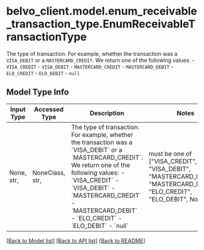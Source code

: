 # belvo_client.model.enum_receivable_transaction_type.EnumReceivableTransactionType

The type of transaction. For example, whether the transaction was a `VISA_DEBIT` or a `MASTERCARD_CREDIT`.  We return one of the following values:    - `VISA_CREDIT`   - `VISA_DEBIT`   - `MASTERCARD_CREDIT`   - `MASTERCARD_DEBIT`   - `ELO_CREDIT`   - `ELO_DEBIT`   - `null` 

## Model Type Info
Input Type | Accessed Type | Description | Notes
------------ | ------------- | ------------- | -------------
None, str,  | NoneClass, str,  | The type of transaction. For example, whether the transaction was a &#x60;VISA_DEBIT&#x60; or a &#x60;MASTERCARD_CREDIT&#x60;.  We return one of the following values:    - &#x60;VISA_CREDIT&#x60;   - &#x60;VISA_DEBIT&#x60;   - &#x60;MASTERCARD_CREDIT&#x60;   - &#x60;MASTERCARD_DEBIT&#x60;   - &#x60;ELO_CREDIT&#x60;   - &#x60;ELO_DEBIT&#x60;   - &#x60;null&#x60;  | must be one of ["VISA_CREDIT", "VISA_DEBIT", "MASTERCARD_CREDIT", "MASTERCARD_DEBIT", "ELO_CREDIT", "ELO_DEBIT", None, ] 

[[Back to Model list]](../../README.md#documentation-for-models) [[Back to API list]](../../README.md#documentation-for-api-endpoints) [[Back to README]](../../README.md)

